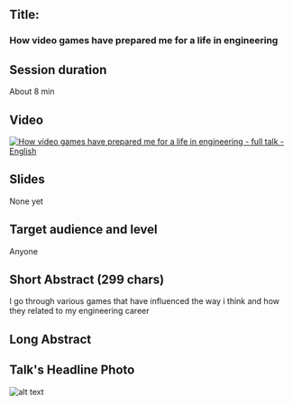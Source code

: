 ## Title: 
### How video games have prepared me for a life in engineering

## Session duration

About 8 min 

## Video

[![How video games have prepared me for a life in engineering - full talk - English](http://img.youtube.com/vi/9EBYm1Y-LWo/0.jpg)](https://www.youtube.com/watch?v=9EBYm1Y-LWo)



## Slides

None yet

## Target audience and level

Anyone

## Short Abstract (299 chars)

I go through various games that have influenced the way i think and how they related to my engineering career

## Long Abstract


## Talk's Headline Photo

![alt text]( "None")
